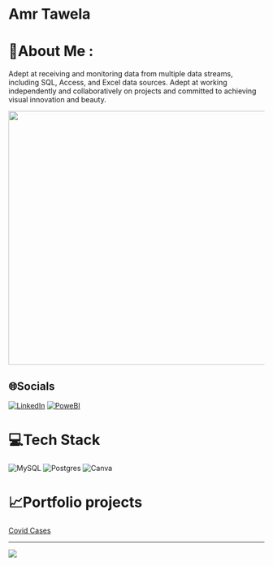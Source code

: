 # Amr Tawela
# 💫About Me :
Adept at receiving and monitoring data from multiple data streams, including SQL, Access, and Excel data sources. Adept at working independently and collaboratively on projects and committed to achieving visual innovation and beauty.



<img src="https://www.pexels.com/photo/coronavirus-dashboard-with-map-and-statistic-6366444/" width="600" height="500" />


## 🌐Socials
[![LinkedIn](https://img.shields.io/badge/LinkedIn-%230077B5.svg?logo=linkedin&logoColor=white)](https://linkedin.com/in/https://www.linkedin.com/in/amr-tawela/) 
[![PoweBI](https://img.shields.io/twitter/url?color=yellow&label=Power%20BI&logo=iosjldfl&logoColor=dsfsfd&style=plastic&url=https%3A%2F%2Fpowerbi.microsoft.com%2Fen-us%2F)](https://powerbi.microsoft.com/en-us/) 

# 💻Tech Stack
![MySQL](https://img.shields.io/badge/mysql-%2300f.svg?style=for-the-badge&logo=mysql&logoColor=white) ![Postgres](https://img.shields.io/badge/postgres-%23316192.svg?style=for-the-badge&logo=postgresql&logoColor=white) ![Canva](https://img.shields.io/badge/Canva-%2300C4CC.svg?style=for-the-badge&logo=Canva&logoColor=white)

# 📈Portfolio projects 
[Covid Cases](https://github.com/Amr-Tawela/Amr-Tawela.github.io/blob/93808f1f8058320236ece4ed118a33aefa139899/covidcase.sql)




---
[![](https://visitcount.itsvg.in/api?id=Amr-Tawela&icon=0&color=0)](https://visitcount.itsvg.in)

